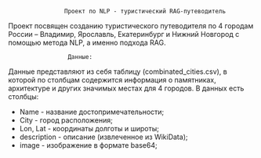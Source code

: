                     Проект по NLP - туристический RAG-путеводитель

Проект посвящен созданию туристического путеводителя по 4 городам России – Владимир, Ярославль, Екатеринбург и Нижний Новгород с помощью метода NLP, а именно подхода RAG.  

                     Данные:

Данные представляют из себя таблицу (combinated_cities.csv), в которой по столбцам содержится информация о памятниках, архитектуре и других значимых местах для 4 городов. В данных есть столбцы:

* Name - название достопримечательности;
* City - город расположения;
* Lon, Lat - координаты долготы и широты;
* description - описание (извлеченное из WikiData);
* image - изображение в формате base64;
